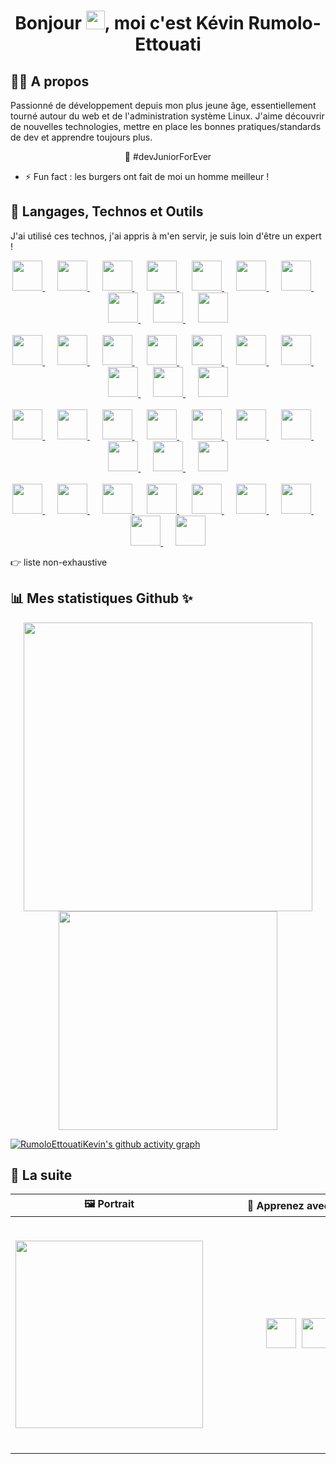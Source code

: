 <h1 align="center">Bonjour <img width="30" src="https://raw.githubusercontent.com/MartinHeinz/MartinHeinz/master/wave.gif">, moi c'est Kévin Rumolo-Ettouati</h1>

## 🙋‍♂️ A propos

Passionné de développement depuis mon plus jeune âge, essentiellement tourné autour du web et de l'administration système Linux. J'aime découvrir de nouvelles technologies, mettre en place les bonnes pratiques/standards de dev et apprendre toujours plus.

<p align="center">💬 #devJuniorForEver</p>

- ⚡ Fun fact : les burgers ont fait de moi un homme meilleur !

## 🚀 Langages, Technos et Outils

J'ai utilisé ces technos, j'ai appris à m'en servir, je suis loin d'être un expert !

<p align="center">
    <a href="https://httpd.apache.org/" target="_blank" title="Apache">
        <img width="48" src="https://cdn.jsdelivr.net/gh/devicons/devicon/icons/apache/apache-original-wordmark.svg" />
    </a>
    &nbsp;&nbsp;&nbsp;&nbsp;
    <a href="https://azure.microsoft.com/" target="_blank" title="Azure">
        <img width="48" src="https://cdn.jsdelivr.net/gh/devicons/devicon/icons/azure/azure-original-wordmark.svg" />
    </a>
    &nbsp;&nbsp;&nbsp;&nbsp;
    <a href="https://www.gnu.org/savannah-checkouts/gnu/bash/manual/bash.html" target="_blank" title="Bash">
        <img width="48" src="https://cdn.jsdelivr.net/gh/devicons/devicon/icons/bash/bash-original.svg" />
    </a>
    &nbsp;&nbsp;&nbsp;&nbsp;
    <a href="https://getbootstrap.com/" target="_blank" title="Bootstrap">
        <img width="48" src="https://cdn.jsdelivr.net/gh/devicons/devicon/icons/bootstrap/bootstrap-original-wordmark.svg" />
    </a>
    &nbsp;&nbsp;&nbsp;&nbsp;
    <a href="https://getcomposer.org/" target="_blank" title="Composer">
        <img width="48" src="https://cdn.jsdelivr.net/gh/devicons/devicon/icons/composer/composer-original.svg" />
    </a>
    &nbsp;&nbsp;&nbsp;&nbsp;
    <a href="https://www.w3.org/Style/CSS/" target="_blank" title="CSS 3">
        <img width="48" src="https://cdn.jsdelivr.net/gh/devicons/devicon/icons/css3/css3-original-wordmark.svg" />
    </a>
    &nbsp;&nbsp;&nbsp;&nbsp;
    <a href="https://www.debian.org/" target="_blank" title="Debian">
        <img width="48" src="https://cdn.jsdelivr.net/gh/devicons/devicon/icons/debian/debian-original-wordmark.svg" />
    </a>
    &nbsp;&nbsp;&nbsp;&nbsp;
    <a href="https://www.docker.com/" target="_blank" title="Docker">
        <img width="48" src="https://cdn.jsdelivr.net/gh/devicons/devicon/icons/docker/docker-original-wordmark.svg" />
    </a>
    &nbsp;&nbsp;&nbsp;&nbsp;
    <a href="https://www.doctrine-project.org/" target="_blank" title="Doctrine">
        <img width="48" src="https://cdn.jsdelivr.net/gh/devicons/devicon/icons/doctrine/doctrine-original-wordmark.svg" />
    </a>
    &nbsp;&nbsp;&nbsp;&nbsp;
    <a href="https://eslint.org/" target="_blank" title="ESLint">
        <img width="48" src="https://cdn.jsdelivr.net/gh/devicons/devicon/icons/eslint/eslint-original-wordmark.svg" />
    </a>
    <br><br>
    <a href="https://filezilla-project.org/" target="_blank" title="FileZilla">
        <img width="48" src="https://cdn.jsdelivr.net/gh/devicons/devicon/icons/filezilla/filezilla-plain-wordmark.svg" />
    </a>
    &nbsp;&nbsp;&nbsp;&nbsp;
    <a href="https://git-scm.com/" target="_blank" title="Git">
        <img width="48" src="https://cdn.jsdelivr.net/gh/devicons/devicon/icons/git/git-original-wordmark.svg" />
    </a>
    &nbsp;&nbsp;&nbsp;&nbsp;
    <a href="https://github.com/" target="_blank" title="GitHub">
        <img width="48" src="https://cdn.jsdelivr.net/gh/devicons/devicon/icons/github/github-original-wordmark.svg" />
    </a>
    &nbsp;&nbsp;&nbsp;&nbsp;
    <a href="https://about.gitlab.com/" target="_blank" title="GitLab">
        <img width="48" src="https://cdn.jsdelivr.net/gh/devicons/devicon/icons/gitlab/gitlab-original-wordmark.svg" />
    </a>
    &nbsp;&nbsp;&nbsp;&nbsp;
    <a href="https://www.w3.org/html/" target="_blank" title="HTML 5">
        <img width="48" src="https://cdn.jsdelivr.net/gh/devicons/devicon/icons/html5/html5-original-wordmark.svg" />
    </a>
    &nbsp;&nbsp;&nbsp;&nbsp;
    <a href="https://developer.mozilla.org/en-US/docs/Web/JavaScript" target="_blank" title="JavaScript">
        <img width="48" src="https://cdn.jsdelivr.net/gh/devicons/devicon/icons/javascript/javascript-original.svg" />
    </a>
    &nbsp;&nbsp;&nbsp;&nbsp;
    <a href="https://jquery.com/" target="_blank" title="Jquery">
        <img width="48" src="https://cdn.jsdelivr.net/gh/devicons/devicon/icons/jquery/jquery-original-wordmark.svg" />
    </a>
    &nbsp;&nbsp;&nbsp;&nbsp;
    <a href="https://laravel.com/" target="_blank" title="Laravel">
        <img width="48" src="https://cdn.jsdelivr.net/gh/devicons/devicon/icons/laravel/laravel-plain-wordmark.svg" />
    </a>
    &nbsp;&nbsp;&nbsp;&nbsp;
    <a href="https://www.linux.org/" target="_blank" title="Linux">
        <img width="48" src="https://cdn.jsdelivr.net/gh/devicons/devicon/icons/linux/linux-original.svg" />
    </a>
    &nbsp;&nbsp;&nbsp;&nbsp;
    <a href="https://www.markdownguide.org/" target="_blank" title="Markdown">
        <img width="48" src="https://cdn.jsdelivr.net/gh/devicons/devicon/icons/markdown/markdown-original.svg" />
    </a>
    <br><br>
    <a href="https://www.mysql.com/" target="_blank" title="MySQL">
        <img width="48" src="https://cdn.jsdelivr.net/gh/devicons/devicon/icons/mysql/mysql-original-wordmark.svg" />
    </a>
    &nbsp;&nbsp;&nbsp;&nbsp;
    <a href="https://www.nginx.com/" target="_blank" title="NGINX">
        <img width="48" src="https://cdn.jsdelivr.net/gh/devicons/devicon/icons/nginx/nginx-original.svg" />
    </a>
    &nbsp;&nbsp;&nbsp;&nbsp;
    <a href="https://www.npmjs.com/" target="_blank" title="npm">
        <img width="48" src="https://cdn.jsdelivr.net/gh/devicons/devicon/icons/npm/npm-original-wordmark.svg" />
    </a>
    &nbsp;&nbsp;&nbsp;&nbsp;
    <a href="https://nuxt.com/" target="_blank" title="Nuxt.js">
        <img width="48" src="https://cdn.jsdelivr.net/gh/devicons/devicon/icons/nuxtjs/nuxtjs-original-wordmark.svg" />
    </a>
    &nbsp;&nbsp;&nbsp;&nbsp;
    <a href="https://www.php.net/" target="_blank" title="php">
        <img width="48" src="https://cdn.jsdelivr.net/gh/devicons/devicon/icons/php/php-original.svg" />
    </a>
    &nbsp;&nbsp;&nbsp;&nbsp;
    <a href="https://www.jetbrains.com/phpstorm/" target="_blank" title="PhpStorm">
        <img width="48" src="https://cdn.jsdelivr.net/gh/devicons/devicon/icons/phpstorm/phpstorm-original-wordmark.svg" />
    </a>
    &nbsp;&nbsp;&nbsp;&nbsp;
    <a href="https://www.postgresql.org/" target="_blank" title="PostgreSQL">
        <img width="48" src="https://cdn.jsdelivr.net/gh/devicons/devicon/icons/postgresql/postgresql-original-wordmark.svg" />
    </a>
    &nbsp;&nbsp;&nbsp;&nbsp;
    <a href="https://www.putty.org/" target="_blank" title="PuTTY">
        <img width="48" src="https://cdn.jsdelivr.net/gh/devicons/devicon/icons/putty/putty-original.svg" />
    </a>
    &nbsp;&nbsp;&nbsp;&nbsp;
    <a href="https://legacy.reactjs.org/" target="_blank" title="React">
        <img width="48" src="https://cdn.jsdelivr.net/gh/devicons/devicon/icons/react/react-original-wordmark.svg" />
    </a>
    &nbsp;&nbsp;&nbsp;&nbsp;
    <a href="https://redux.js.org/" target="_blank" title="Redux">
        <img width="48" src="https://cdn.jsdelivr.net/gh/devicons/devicon/icons/redux/redux-original.svg" />
    </a>
    <br><br>
    <a href="https://sass-lang.com/" target="_blank" title="Sass">
        <img width="48" src="https://cdn.jsdelivr.net/gh/devicons/devicon/icons/sass/sass-original.svg" />
    </a>
    &nbsp;&nbsp;&nbsp;&nbsp;
    <a href="https://fr.wikipedia.org/wiki/Secure_Shell" target="_blank" title="ssh">
        <img width="48" src="https://cdn.jsdelivr.net/gh/devicons/devicon/icons/ssh/ssh-original-wordmark.svg" />
    </a>
    &nbsp;&nbsp;&nbsp;&nbsp;
    <a href="https://symfony.com/" target="_blank" title="Symfony">
        <img width="48" src="https://cdn.jsdelivr.net/gh/devicons/devicon/icons/symfony/symfony-original-wordmark.svg" />
    </a>
    &nbsp;&nbsp;&nbsp;&nbsp;
    <a href="https://www.typescriptlang.org/" target="_blank" title="TypeScript">
        <img width="48" src="https://cdn.jsdelivr.net/gh/devicons/devicon/icons/typescript/typescript-original.svg" />
    </a>
    &nbsp;&nbsp;&nbsp;&nbsp;
    <a href="https://www.ubuntu-fr.org/" target="_blank" title="ubuntu">
        <img width="48" src="https://cdn.jsdelivr.net/gh/devicons/devicon/icons/ubuntu/ubuntu-plain-wordmark.svg" />
    </a>
    &nbsp;&nbsp;&nbsp;&nbsp;
    <a href="https://www.vim.org/" target="_blank" title="Vim">
        <img width="48" src="https://cdn.jsdelivr.net/gh/devicons/devicon/icons/vim/vim-original.svg" />
    </a>
    &nbsp;&nbsp;&nbsp;&nbsp;
    <a href="https://vuejs.org/" target="_blank" title="Vue.js">
        <img width="48" src="https://cdn.jsdelivr.net/gh/devicons/devicon/icons/vuejs/vuejs-original-wordmark.svg" />
    </a>
    &nbsp;&nbsp;&nbsp;&nbsp;
    <a href="https://code.visualstudio.com/" target="_blank" title="Visual Studio Code">
        <img width="48" src="https://cdn.jsdelivr.net/gh/devicons/devicon/icons/vscode/vscode-original-wordmark.svg" />
    </a>
    &nbsp;&nbsp;&nbsp;&nbsp;
    <a href="https://wordpress.com/" target="_blank" title="WordPress">
        <img width="48" src="https://cdn.jsdelivr.net/gh/devicons/devicon/icons/wordpress/wordpress-original.svg" />
    </a>
</p>

👉 liste non-exhaustive

## 📊 Mes statistiques Github ✨

<p align="center">
    <a href="https://github.com/anuraghazra/github-readme-stats">
        <img width="462" align="center" src="https://github-readme-stats.vercel.app/api?username=RumoloEttouatiKevin&count_private=true&show_icons=true&theme=radical">
    </a>
    <a href="https://github.com/anuraghazra/github-readme-stats">
        <img width="350" align="center" src="https://github-readme-stats.vercel.app/api/top-langs/?username=RumoloEttouatiKevin&theme=dark&count_private=true&show_icons=true&langs_count=10&layout=compact">
    </a>
</p>

[![RumoloEttouatiKevin's github activity graph](https://github-readme-activity-graph.vercel.app/graph?username=RumoloEttouatiKevin&theme=react-dark&radius=8)](https://github.com/ashutosh00710/github-readme-activity-graph)

## 🛫 La suite

| 🖼️ Portrait | 🌱 Apprenez avec moi | 📫 Contactez-moi |
|------------|---------------------|-----------------|
| &nbsp;&nbsp;&nbsp;&nbsp;&nbsp;&nbsp;&nbsp;&nbsp;&nbsp;&nbsp;&nbsp;&nbsp;&nbsp;&nbsp;&nbsp;&nbsp;&nbsp;&nbsp;&nbsp;&nbsp;&nbsp;&nbsp;&nbsp;&nbsp;&nbsp;&nbsp;&nbsp;&nbsp;&nbsp;&nbsp;&nbsp;&nbsp;&nbsp;&nbsp;&nbsp;&nbsp;&nbsp;&nbsp;&nbsp;&nbsp;&nbsp;&nbsp;&nbsp;&nbsp;&nbsp;&nbsp;&nbsp;&nbsp;&nbsp;&nbsp;&nbsp;&nbsp;&nbsp;&nbsp;&nbsp;&nbsp;&nbsp;&nbsp;&nbsp;&nbsp;&nbsp;&nbsp;&nbsp;&nbsp; <p align="center"><img width="300" src="https://i.ibb.co/JcS564v/Mini-moi.png"></p> &nbsp;&nbsp;&nbsp;&nbsp;&nbsp;&nbsp;&nbsp;&nbsp;&nbsp;&nbsp;&nbsp;&nbsp;&nbsp;&nbsp;&nbsp;&nbsp;&nbsp;&nbsp;&nbsp;&nbsp;&nbsp;&nbsp;&nbsp;&nbsp;&nbsp;&nbsp;&nbsp;&nbsp;&nbsp;&nbsp;&nbsp;&nbsp;&nbsp;&nbsp;&nbsp;&nbsp;&nbsp;&nbsp;&nbsp;&nbsp;&nbsp;&nbsp;&nbsp;&nbsp;&nbsp;&nbsp;&nbsp;&nbsp;&nbsp;&nbsp;&nbsp;&nbsp;&nbsp;&nbsp;&nbsp;&nbsp;&nbsp;&nbsp;&nbsp;&nbsp;&nbsp;&nbsp;&nbsp;&nbsp; | &nbsp;&nbsp;&nbsp;&nbsp;&nbsp;&nbsp;&nbsp;&nbsp;&nbsp;&nbsp;&nbsp;&nbsp;&nbsp;&nbsp;&nbsp;&nbsp;&nbsp;&nbsp;&nbsp;&nbsp;&nbsp;&nbsp;&nbsp;&nbsp;&nbsp;&nbsp;&nbsp;&nbsp;&nbsp;&nbsp;&nbsp;&nbsp;&nbsp;&nbsp;&nbsp;&nbsp;&nbsp;&nbsp;&nbsp;&nbsp;&nbsp;&nbsp;&nbsp;&nbsp;&nbsp;&nbsp;&nbsp;&nbsp;&nbsp;&nbsp;&nbsp;&nbsp;&nbsp;&nbsp;&nbsp;&nbsp;&nbsp;&nbsp;&nbsp;&nbsp;&nbsp;&nbsp;&nbsp;&nbsp; <p align="center"><a href="https://www.codewars.com/users/RumoloEttouatiKevin" target="_blank" title="CodeWars"><img height="48px" src="https://www.codewars.com/packs/assets/logo.f607a0fb.svg"></a>&nbsp;&nbsp;<a href="https://www.codingame.com/profile/e413e27b430e7971b324f2480c4109053088274" target="_blank" title="CodinGame"><img width="48px" src="https://static.codingame.com/assets/favicon_32_32.0042ee23.png"></a></p> &nbsp;&nbsp;&nbsp;&nbsp;&nbsp;&nbsp;&nbsp;&nbsp;&nbsp;&nbsp;&nbsp;&nbsp;&nbsp;&nbsp;&nbsp;&nbsp;&nbsp;&nbsp;&nbsp;&nbsp;&nbsp;&nbsp;&nbsp;&nbsp;&nbsp;&nbsp;&nbsp;&nbsp;&nbsp;&nbsp;&nbsp;&nbsp;&nbsp;&nbsp;&nbsp;&nbsp;&nbsp;&nbsp;&nbsp;&nbsp;&nbsp;&nbsp;&nbsp;&nbsp;&nbsp;&nbsp;&nbsp;&nbsp;&nbsp;&nbsp;&nbsp;&nbsp;&nbsp;&nbsp;&nbsp;&nbsp;&nbsp;&nbsp;&nbsp;&nbsp;&nbsp;&nbsp;&nbsp;&nbsp; | &nbsp;&nbsp;&nbsp;&nbsp;&nbsp;&nbsp;&nbsp;&nbsp;&nbsp;&nbsp;&nbsp;&nbsp;&nbsp;&nbsp;&nbsp;&nbsp;&nbsp;&nbsp;&nbsp;&nbsp;&nbsp;&nbsp;&nbsp;&nbsp;&nbsp;&nbsp;&nbsp;&nbsp;&nbsp;&nbsp;&nbsp;&nbsp;&nbsp;&nbsp;&nbsp;&nbsp;&nbsp;&nbsp;&nbsp;&nbsp;&nbsp;&nbsp;&nbsp;&nbsp;&nbsp;&nbsp;&nbsp;&nbsp;&nbsp;&nbsp;&nbsp;&nbsp;&nbsp;&nbsp;&nbsp;&nbsp;&nbsp;&nbsp;&nbsp;&nbsp;&nbsp;&nbsp;&nbsp;&nbsp; <p align="center"><a href="https://www.linkedin.com/in/rumoloettouatikevin/" target="_blank" title="LinkedIn"><img width="48" src="https://cdn.jsdelivr.net/gh/devicons/devicon/icons/linkedin/linkedin-original.svg"></a></p> &nbsp;&nbsp;&nbsp;&nbsp;&nbsp;&nbsp;&nbsp;&nbsp;&nbsp;&nbsp;&nbsp;&nbsp;&nbsp;&nbsp;&nbsp;&nbsp;&nbsp;&nbsp;&nbsp;&nbsp;&nbsp;&nbsp;&nbsp;&nbsp;&nbsp;&nbsp;&nbsp;&nbsp;&nbsp;&nbsp;&nbsp;&nbsp;&nbsp;&nbsp;&nbsp;&nbsp;&nbsp;&nbsp;&nbsp;&nbsp;&nbsp;&nbsp;&nbsp;&nbsp;&nbsp;&nbsp;&nbsp;&nbsp;&nbsp;&nbsp;&nbsp;&nbsp;&nbsp;&nbsp;&nbsp;&nbsp;&nbsp;&nbsp;&nbsp;&nbsp;&nbsp;&nbsp;&nbsp;&nbsp; |



